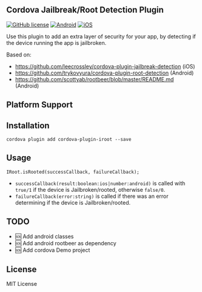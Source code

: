 ## Cordova Jailbreak/Root Detection Plugin

[![GitHub license](https://img.shields.io/badge/license-MIT-blue.svg)](https://raw.githubusercontent.com/WuglyakBolgoink/cordova-plugin-iroot/master/LICENSE)
[![Android](https://img.shields.io/badge/android-failed-red.svg)](https://shields.io)
[![iOS](https://img.shields.io/badge/iOS-success-green.svg)](https://shields.io)


Use this plugin to add an extra layer of security for your app, by detecting if the device running the app is jailbroken.

Based on:

- https://github.com/leecrossley/cordova-plugin-jailbreak-detection (iOS)
- https://github.com/trykovyura/cordova-plugin-root-detection (Android)
- https://github.com/scottyab/rootbeer/blob/master/README.md (Android)

## Platform Support

## Installation

```
cordova plugin add cordova-plugin-iroot --save
```


## Usage


```
IRoot.isRooted(successCallback, failureCallback);
```

- `successCallback(result:boolean:ios|number:android)` is called with `true/1` if the device is Jailbroken/rooted, otherwise `false/0`.
- `failureCallback(error:string)` is called if there was an error determining if the device is Jailbroken/rooted.


## TODO

- :sos: Add android classes
- :sos: Add android rootbeer as dependency
- :sos: Add cordova Demo project

## License

MIT License
